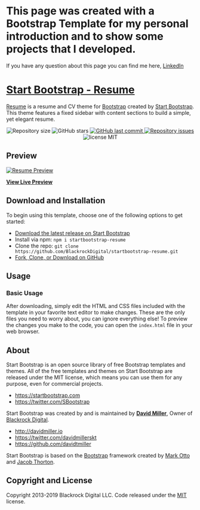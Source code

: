 # This page was created with a Bootstrap Template for my personal introduction and to show some projects that I developed.

If you have any question about this page you can find me here, <a href="https://www.linkedin.com/in/jeriel-zinga-198636176/" target="_blank">LinkedIn</a>

# [Start Bootstrap - Resume](https://startbootstrap.com/template-overviews/resume/)

[Resume](https://startbootstrap.com/template-overviews/resume/) is a resume and CV theme for [Bootstrap](http://getbootstrap.com/) created by [Start Bootstrap](http://startbootstrap.com/). This theme features a fixed sidebar with content sections to build a simple, yet elegant resume.

<p align="center">

  <img alt="Repository size" src="https://img.shields.io/github/repo-size/JerielZi/jerielZi.github.io">
  
  <img alt="GitHub stars" src="https://img.shields.io/github/stars/JerielZi/jerielZi.github.io">
  
  <a href="https://github.com/JerielZi/jerielZi.github.io/commits/master">
    <img alt="GitHub last commit" src="https://img.shields.io/badge/GitHub-last%20commit-blue">
  </a>

  <a href="https://img.shields.io/github/issues/JerielZi/jerielZi.github.io">
    <img alt="Repository issues" src="https://img.shields.io/github/issues/JerielZi/jerielZi.github.io">
  </a>
  
  <img alt="license MIT " src="https://img.shields.io/github/license/JerielZi/jerielZi.github.io">
   
</p>

## Preview

[![Resume Preview](https://github.com/JerielZi/jerielzinga.github.io/blob/master/img/screenshot_cv.png)](https://jerielzi.github.io/)

**[View Live Preview](https://jerielzi.github.io/)**



## Download and Installation

To begin using this template, choose one of the following options to get started:
* [Download the latest release on Start Bootstrap](https://startbootstrap.com/template-overviews/resume/)
* Install via npm: `npm i startbootstrap-resume`
* Clone the repo: `git clone https://github.com/BlackrockDigital/startbootstrap-resume.git`
* [Fork, Clone, or Download on GitHub](https://github.com/BlackrockDigital/startbootstrap-resume)

## Usage

### Basic Usage

After downloading, simply edit the HTML and CSS files included with the template in your favorite text editor to make changes. These are the only files you need to worry about, you can ignore everything else! To preview the changes you make to the code, you can open the `index.html` file in your web browser.


## About

Start Bootstrap is an open source library of free Bootstrap templates and themes. All of the free templates and themes on Start Bootstrap are released under the MIT license, which means you can use them for any purpose, even for commercial projects.

* https://startbootstrap.com
* https://twitter.com/SBootstrap

Start Bootstrap was created by and is maintained by **[David Miller](http://davidmiller.io/)**, Owner of [Blackrock Digital](http://blackrockdigital.io/).

* http://davidmiller.io
* https://twitter.com/davidmillerskt
* https://github.com/davidtmiller

Start Bootstrap is based on the [Bootstrap](http://getbootstrap.com/) framework created by [Mark Otto](https://twitter.com/mdo) and [Jacob Thorton](https://twitter.com/fat).

## Copyright and License

Copyright 2013-2019 Blackrock Digital LLC. Code released under the [MIT](https://github.com/BlackrockDigital/startbootstrap-resume/blob/gh-pages/LICENSE) license.
